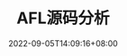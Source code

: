 ---
title: "AFL源码分析"
description: 今天好想玩，明天在做吧
date: 2022-09-05T14:09:16+08:00
image: 
categories: "课堂笔记"
tags: [ "Fuzzing" ]
---